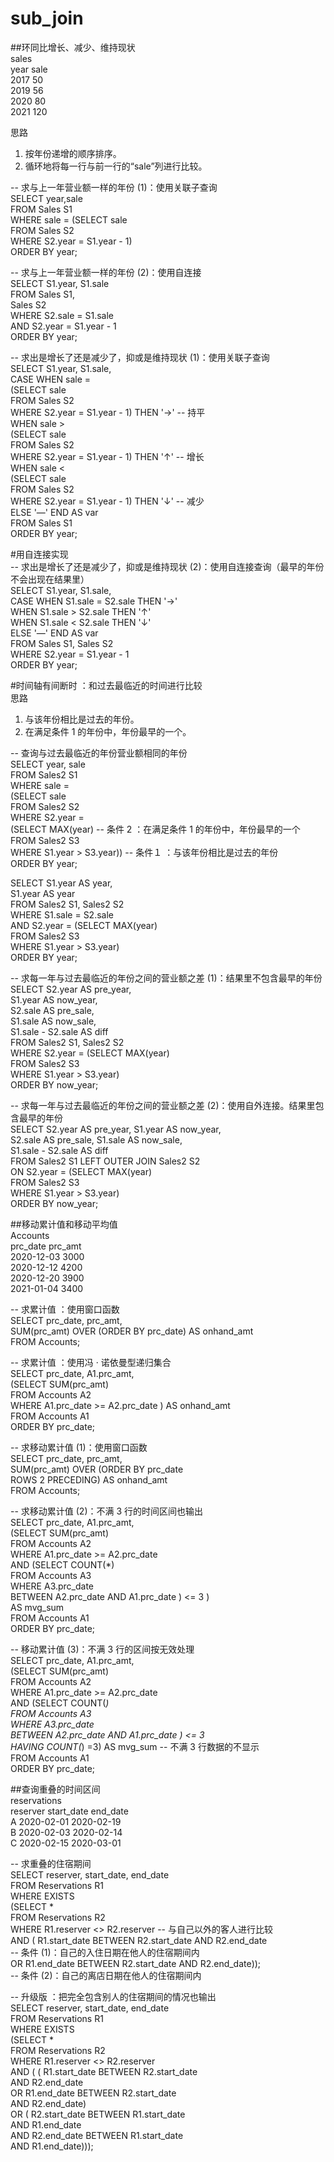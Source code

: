 # sub_join
##环同比增长、减少、维持现状  
sales  
year  sale  
2017 50  
2019 56  
2020 80  
2021 120  

思路  
1. 按年份递增的顺序排序。  
2. 循环地将每一行与前一行的“sale”列进行比较。  
  
-- 求与上一年营业额一样的年份 (1)：使用关联子查询  
SELECT year,sale  
FROM Sales S1  
WHERE sale = (SELECT sale  
              FROM Sales S2  
              WHERE S2.year = S1.year - 1)  
ORDER BY year;  

-- 求与上一年营业额一样的年份 (2)：使用自连接  
SELECT S1.year, S1.sale  
FROM Sales S1,   
Sales S2  
WHERE S2.sale = S1.sale  
AND S2.year = S1.year - 1  
ORDER BY year;  

-- 求出是增长了还是减少了，抑或是维持现状 (1)：使用关联子查询  
SELECT S1.year, S1.sale,  
CASE WHEN sale =  
  (SELECT sale  
   FROM Sales S2  
   WHERE S2.year = S1.year - 1) THEN '→' -- 持平  
WHEN sale >  
  (SELECT sale  
   FROM Sales S2  
   WHERE S2.year = S1.year - 1) THEN '↑' -- 增长  
WHEN sale <  
  (SELECT sale  
   FROM Sales S2  
   WHERE S2.year = S1.year - 1) THEN '↓' -- 减少  
ELSE '—' END AS var  
FROM Sales S1  
ORDER BY year;  

#用自连接实现  
-- 求出是增长了还是减少了，抑或是维持现状 (2)：使用自连接查询（最早的年份不会出现在结果里）  
SELECT S1.year, S1.sale,  
CASE WHEN S1.sale = S2.sale THEN '→'  
WHEN S1.sale > S2.sale THEN '↑'  
WHEN S1.sale < S2.sale THEN '↓'  
ELSE '—' END AS var  
FROM Sales S1, Sales S2  
WHERE S2.year = S1.year - 1  
ORDER BY year;  


#时间轴有间断时 ：和过去最临近的时间进行比较  
思路  
1. 与该年份相比是过去的年份。  
2. 在满足条件 1 的年份中，年份最早的一个。  

-- 查询与过去最临近的年份营业额相同的年份  
SELECT year, sale   
FROM Sales2 S1  
WHERE sale =  
  (SELECT sale  
   FROM Sales2 S2  
   WHERE S2.year =  
     (SELECT MAX(year) -- 条件 2 ：在满足条件 1 的年份中，年份最早的一个  
      FROM Sales2 S3  
      WHERE S1.year > S3.year)) -- 条件１ ：与该年份相比是过去的年份  
ORDER BY year;  

SELECT S1.year AS year,  
S1.year AS year  
FROM Sales2 S1, Sales2 S2  
WHERE S1.sale = S2.sale  
AND S2.year = (SELECT MAX(year)  
               FROM Sales2 S3  
               WHERE S1.year > S3.year)  
ORDER BY year;  

-- 求每一年与过去最临近的年份之间的营业额之差 (1)：结果里不包含最早的年份  
SELECT S2.year AS pre_year,  
S1.year AS now_year,  
S2.sale AS pre_sale,  
S1.sale AS now_sale,  
S1.sale - S2.sale AS diff  
FROM Sales2 S1, Sales2 S2  
WHERE S2.year = (SELECT MAX(year)  
                 FROM Sales2 S3  
                 WHERE S1.year > S3.year)  
ORDER BY now_year;  

-- 求每一年与过去最临近的年份之间的营业额之差 (2)：使用自外连接。结果里包含最早的年份  
SELECT S2.year AS pre_year, S1.year AS now_year,  
S2.sale AS pre_sale, S1.sale AS now_sale,  
S1.sale - S2.sale AS diff  
FROM Sales2 S1 LEFT OUTER JOIN Sales2 S2  
ON S2.year = (SELECT MAX(year)  
              FROM Sales2 S3  
              WHERE S1.year > S3.year)  
ORDER BY now_year;  


##移动累计值和移动平均值    
Accounts  
prc_date  prc_amt  
2020-12-03 3000  
2020-12-12 4200  
2020-12-20 3900  
2021-01-04 3400  

-- 求累计值 ：使用窗口函数  
SELECT prc_date, prc_amt,  
 SUM(prc_amt) OVER (ORDER BY prc_date) AS onhand_amt  
 FROM Accounts;  

-- 求累计值 ：使用冯 · 诺依曼型递归集合  
SELECT prc_date, A1.prc_amt,  
 (SELECT SUM(prc_amt)  
 FROM Accounts A2  
 WHERE A1.prc_date >= A2.prc_date ) AS onhand_amt  
 FROM Accounts A1  
 ORDER BY prc_date;  

-- 求移动累计值 (1)：使用窗口函数  
SELECT prc_date, prc_amt,  
 SUM(prc_amt) OVER (ORDER BY prc_date   
 ROWS 2 PRECEDING) AS onhand_amt  
 FROM Accounts;  

-- 求移动累计值 (2)：不满 3 行的时间区间也输出  
SELECT prc_date, A1.prc_amt,  
 (SELECT SUM(prc_amt)  
 FROM Accounts A2  
 WHERE A1.prc_date >= A2.prc_date  
 AND (SELECT COUNT(*)  
 FROM Accounts A3  
 WHERE A3.prc_date   
 BETWEEN A2.prc_date AND A1.prc_date ) <= 3 )   
 AS mvg_sum  
 FROM Accounts A1  
 ORDER BY prc_date;  

-- 移动累计值 (3)：不满 3 行的区间按无效处理  
SELECT prc_date, A1.prc_amt,  
 (SELECT SUM(prc_amt)  
 FROM Accounts A2  
 WHERE A1.prc_date >= A2.prc_date  
 AND (SELECT COUNT(*)  
 FROM Accounts A3  
 WHERE A3.prc_date   
 BETWEEN A2.prc_date AND A1.prc_date ) <= 3  
HAVING COUNT(*) =3) AS mvg_sum -- 不满 3 行数据的不显示  
 FROM Accounts A1  
 ORDER BY prc_date;  

##查询重叠的时间区间  
reservations  
reserver  start_date  end_date  
  A       2020-02-01  2020-02-19  
  B       2020-02-03  2020-02-14  
  C       2020-02-15  2020-03-01  
  
-- 求重叠的住宿期间  
SELECT reserver, start_date, end_date  
 FROM Reservations R1  
 WHERE EXISTS  
 (SELECT *  
 FROM Reservations R2  
 WHERE R1.reserver <> R2.reserver -- 与自己以外的客人进行比较  
 AND ( R1.start_date BETWEEN R2.start_date AND R2.end_date  
 -- 条件 (1)：自己的入住日期在他人的住宿期间内  
 OR R1.end_date BETWEEN R2.start_date AND R2.end_date));  
 -- 条件 (2)：自己的离店日期在他人的住宿期间内  

-- 升级版 ：把完全包含别人的住宿期间的情况也输出  
SELECT reserver, start_date, end_date  
 FROM Reservations R1  
WHERE EXISTS  
 (SELECT *  
 FROM Reservations R2  
 WHERE R1.reserver <> R2.reserver  
 AND ( ( R1.start_date BETWEEN R2.start_date   
 AND R2.end_date  
 OR R1.end_date BETWEEN R2.start_date   
 AND R2.end_date)  
 OR ( R2.start_date BETWEEN R1.start_date   
 AND R1.end_date  
 AND R2.end_date BETWEEN R1.start_date   
 AND R1.end_date)));  






